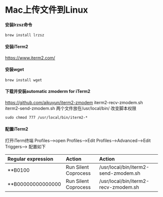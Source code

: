 # Mac上传文件到Linux

#### 安装lrzsz命令
```
brew install lrzsz
```
#### 安装iTerm2
https://www.iterm2.com/
#### 安装wget
```
brew install wget
```
#### 下载并安装automatic zmoderm for iTerm2
https://github.com/aikuyun/iterm2-zmodem
iterm2-recv-zmodem.sh
iterm2-send-zmodem.sh
两个文件放在/usr/local/bin/
改变脚本权限
```
sudo chmod 777 /usr/local/bin/iterm2-*
```
#### 配置iTerm2
打开iTerm终端
Profiles—>open Profiles—>Edit Profiles—>Advanced—>Edit Triggers—> 配置如下

| Regular expression | Action |Action |
| :----- | :-- |:--- |
| **B0100 | Run Silent Coprocess | /usr/local/bin/iterm2-send-zmodem.sh |
|**B00000000000000| Run Silent Coprocess	|/usr/local/bin/iterm2-recv-zmodem.sh|




